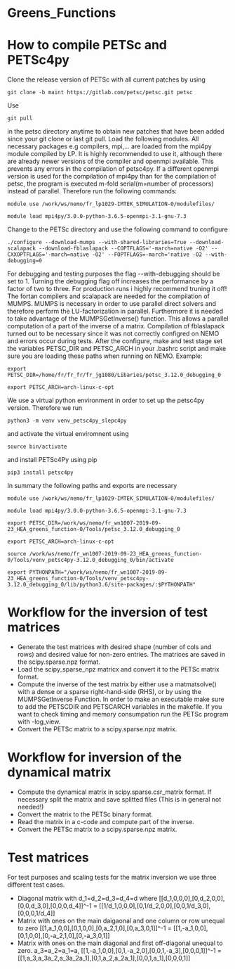 # Greens_Functions
# How to compile PETSc and PETSc4py
Clone the release version of PETSc with all current patches by using

`git clone -b maint https://gitlab.com/petsc/petsc.git petsc`

Use 

`git pull `

in the petsc directory anytime to obtain new patches that have been added since your git clone or last git pull.
Load the following modules. All necessary packages e.g compilers, mpi,... are loaded from the mpi4py module compiled by LP. It is highly recommended to use it, although there are already newer versions of the compiler and openmpi available. This prevents any errors in the compilation of petsc4py. If a different openmpi version is used for the compilation of mpi4py than for the compilation of petsc, the program is executed m-fold serial(m=number of processors) instead of parallel. Therefore run the following commands: 
 
`module use /work/ws/nemo/fr_lp1029-IMTEK_SIMULATION-0/modulefiles/`

`module load mpi4py/3.0.0-python-3.6.5-openmpi-3.1-gnu-7.3 `

Change to the PETSc directory and use the following command to configure

`./configure --download-mumps --with-shared-libraries=True --download-scalapack --download-fblaslapack --COPTFLAGS='-march=native -O2' --CXXOPTFLAGS='-march=native -O2' --FOPTFLAGS=-march='native -O2 --with-debugging=0 `

For debugging and testing purposes the flag --with-debugging should be set to 1. Turning the debugging flag off increases the performance by a factor of two to three. For production runs i highly recommend truning it off! The fortan compilers and scalapack are needed for the compilation of MUMPS. MUMPS is necessary in order to use parallel direct solvers and therefore perform the LU-factorization in parallel. Furthermore it is needed to take advantage of the MUMPSGetInverse() function. This allows a parallel computation of a part of the inverse of a matrix. Compilation of fblaslapack turned out to be necessary since it was not correctly configred on NEMO and errors occur during tests. After the configure, make and test stage set the variables PETSC_DIR and PETSC_ARCH in your .bashrc script and make sure you are loading these paths when running on NEMO. Example:

`export PETSC_DIR=/home/fr/fr_fr/fr_jg1080/Libaries/petsc_3.12.0_debugging_0`

`export PETSC_ARCH=arch-linux-c-opt` 

We use a virtual python environment in order to set up the petsc4py version. Therefore we run 

`python3 -m venv venv_petsc4py_slepc4py`

and activate the virtual enviromnent using 

`source bin/activate`

and install PETSc4Py using pip

`pip3 install petsc4py`

In summary the following paths and exports are necessary 

`module use /work/ws/nemo/fr_lp1029-IMTEK_SIMULATION-0/modulefiles/`

`module load mpi4py/3.0.0-python-3.6.5-openmpi-3.1-gnu-7.3`

`export PETSC_DIR=/work/ws/nemo/fr_wn1007-2019-09-23_HEA_greens_function-0/Tools/petsc_3.12.0_debugging_0`

`export PETSC_ARCH=arch-linux-c-opt`

`source /work/ws/nemo/fr_wn1007-2019-09-23_HEA_greens_function-0/Tools/venv_petsc4py-3.12.0_debugging_0/bin/activate`

`export PYTHONPATH="/work/ws/nemo/fr_wn1007-2019-09-23_HEA_greens_function-0/Tools/venv_petsc4py-3.12.0_debugging_0/lib/python3.6/site-packages/:$PYTHONPATH"`


# Workflow for the inversion of test matrices
* Generate the test matrices with desired shape (number of cols and rows) and desired value for non-zero entries. The matrices are saved in the scipy.sparse.npz format. 
* Load the scipy_sparse_npz matricx and convert it to the PETSc matrix format. 
* Compute the inverse of the test matrix by either use a matmatsolve() with a dense or a sparse right-hand-side (RHS), or by using the MUMPSGetInverse Function. In order to make an executable make sure to add the PETSCDIR and PETSCARCH variables in the makefile. If you want to check timing and memory consumpation run the PETSc program with -log_view.
* Convert the PETSc matrix to a scipy.sparse.npz matrix.

# Workflow for inversion of the dynamical matrix 
* Compute the dynamical matrix in scipy.sparse.csr_matrix format. If necessary split the matrix and save splitted files (This is in general not needed!)
* Convert the matrix to the PETSc binary format. 
* Read the matrix in a c-code and compute part of the inverse.
* Convert the PETSc matrix to a scipy.sparse.npz matrix.

# Test matrices 
For test purposes and scaling tests for the matrix inversion we use three different test cases.
* Diagonal matrix with d_1=d_2=d_3=d_4=d where [[d_1,0,0,0],[0,d_2,0,0],[0,0,d_3,0],[0,0,0,d_4]]^-1 = [[1/d_1,0,0,0],[0,1/d_2,0,0],[0,0,1/d_3,0],[0,0,0,1/d_4]]
* Matrix with ones on the main daigaonal and one column or row unequal to zero [[1,a_1,0,0],[0,1,0,0],[0,a_2,1,0],[0,a_3,0,1]]^-1 = [[1,-a_1,0,0],[0,1,0,0],[0,-a_2,1,0],[0,-a_3,0,1]]
* Matrix with ones on the main diagonal and first off-diagonal unequal to zero. a_3=a_2=a_1=a, [[1,-a_1,0,0],[0,1,-a_2,0],[0,0,1,-a_3],[0,0,0,1]]^-1 = [[1,a_3,a_3a_2,a_3a_2a_1],[0,1,a_2,a_2a_1],[0,0,1,a_1],[0,0,0,1]] 
